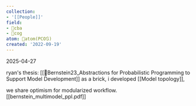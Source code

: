 ```yaml
---
collection:
- '[[People]]'
field:
- 🐅cba
- 👾cog
atom: 🧭atom(PCO🔃)
created: '2022-09-19'
---
```


2025-04-27

ryan's thesis: [[📜Bernstein23_Abstractions for Probabilistic Programming to Support Model Development]] as a brick, i developed [[Model topology]], 

we share optimism for modularized workflow. [[bernstein_multimodel_ppl.pdf]]